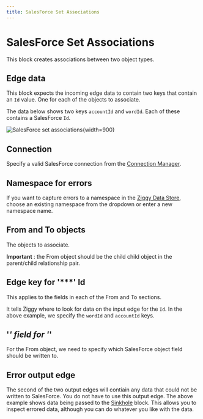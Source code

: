 ```yaml
---
title: SalesForce Set Associations
---
```


# SalesForce Set Associations

This block creates associations between two object types.

## Edge data
This block expects the incoming edge data to contain two keys that contain an `Id` value. One for each of the objects to associate.

The data below shows two keys `accountId` and `wordId`. Each of these contains a SalesForce `Id`.

![SalesForce set associations](/img/flows/blocks/salesforce/sf-set-associations.png){width=900}

## Connection
Specify a valid SalesForce connection from the [Connection Manager](/user-guide/connections/Connections).

## Namespace for errors
If you want to capture errors to a namespace in the [Ziggy Data Store](Data-Store.md), choose an existing namespace 
from the dropdown or enter a new namespace name.

## From and To objects
The objects to associate.

**Important** : the From object should be the child child object in the parent/child relationship pair.

## Edge key for '***' Id
This applies to the fields in each of the From and To sections.

It tells Ziggy where to look for data on the input edge for the `Id`. In the above example, we 
specify the `wordId` and `accountId` keys.

## '***' field for '***'
For the From object, we need to specify which SalesForce object field should be written to.

## Error output edge
The second of the two output edges will contiain any data that could not be written to SalesForce. 
You do not have to use this output edge. The above example shows data being passed to the [Sinkhole](/user-guide/block-types/core/sinkhole) block. 
This allows you to inspect errored data, although you can do whatever you like with the data.


